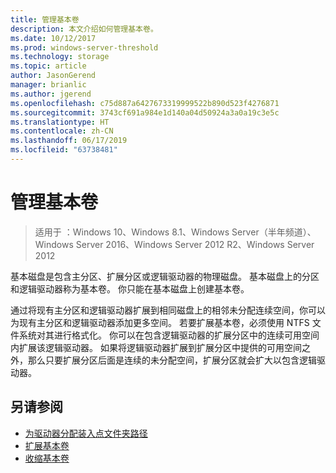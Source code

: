 ```yaml
---
title: 管理基本卷
description: 本文介绍如何管理基本卷。
ms.date: 10/12/2017
ms.prod: windows-server-threshold
ms.technology: storage
ms.topic: article
author: JasonGerend
manager: brianlic
ms.author: jgerend
ms.openlocfilehash: c75d887a6427673319999522b890d523f4276871
ms.sourcegitcommit: 3743cf691a984e1d140a04d50924a3a0a19c3e5c
ms.translationtype: HT
ms.contentlocale: zh-CN
ms.lasthandoff: 06/17/2019
ms.locfileid: "63738481"
---
```

# <a name="manage-basic-volumes"></a>管理基本卷

> 适用于  ：Windows 10、Windows 8.1、Windows Server（半年频道）、Windows Server 2016、Windows Server 2012 R2、Windows Server 2012

基本磁盘是包含主分区、扩展分区或逻辑驱动器的物理磁盘。 基本磁盘上的分区和逻辑驱动器称为基本卷。 你只能在基本磁盘上创建基本卷。

通过将现有主分区和逻辑驱动器扩展到相同磁盘上的相邻未分配连续空间，你可以为现有主分区和逻辑驱动器添加更多空间。 若要扩展基本卷，必须使用 NTFS 文件系统对其进行格式化。 你可以在包含逻辑驱动器的扩展分区中的连续可用空间内扩展该逻辑驱动器。 如果将逻辑驱动器扩展到扩展分区中提供的可用空间之外，那么只要扩展分区后面是连续的未分配空间，扩展分区就会扩大以包含逻辑驱动器。

## <a name="see-also"></a>另请参阅

-   [为驱动器分配装入点文件夹路径](assign-a-mount-point-folder-path-to-a-drive.md)
-   [扩展基本卷](extend-a-basic-volume.md)
-   [收缩基本卷](shrink-a-basic-volume.md)